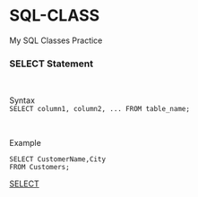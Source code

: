 # SQL-CLASS
My SQL Classes Practice

### SELECT Statement
</br>

Syntax
</br>
``
SELECT column1, column2, ...
FROM table_name;
``

</br>

Example

```
SELECT CustomerName,City 
FROM Customers;
```

[SELECT](./sql_select.png)
